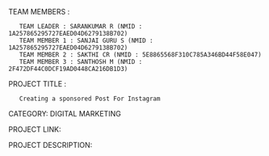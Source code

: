 TEAM MEMBERS :
      
       TEAM LEADER : SARANKUMAR R (NMID : 1A257865295727EAED04D6279138B702)
       TEAM MEMBER 1 : SANJAI GURU S (NMID : 1A257865295727EAED04D6279138B702)
       TEAM MEMBER 2 : SAKTHI CR (NMID : 5E8865568F310C785A346BD44F58E047)
       TEAM MEMBER 3 : SANTHOSH M (NMID : 2F472DF44C0DCF19AD0448CA216DB1D3)

        
PROJECT TITLE : 
       
       Creating a sponsored Post For Instagram


CATEGORY: DIGITAL MARKETING

PROJECT LINK: 

PROJECT DESCRIPTION:

      
